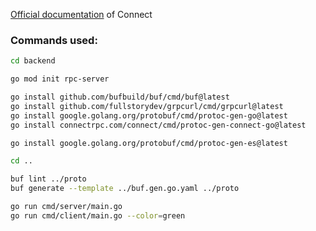 [Official documentation](https://connectrpc.com/docs/go/getting-started) of Connect


### Commands used:

```sh
cd backend

go mod init rpc-server

go install github.com/bufbuild/buf/cmd/buf@latest
go install github.com/fullstorydev/grpcurl/cmd/grpcurl@latest
go install google.golang.org/protobuf/cmd/protoc-gen-go@latest
go install connectrpc.com/connect/cmd/protoc-gen-connect-go@latest

go install google.golang.org/protobuf/cmd/protoc-gen-es@latest

cd ..

buf lint ../proto
buf generate --template ../buf.gen.go.yaml ../proto

go run cmd/server/main.go
go run cmd/client/main.go --color=green
```
